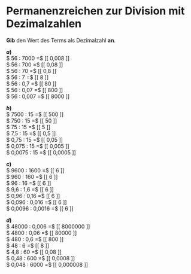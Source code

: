 <!--
version:  0.0.1

language: de

@style
main > *:not(:last-child) {
  margin-bottom: 3rem;
}

input {
    text-align: center;
}

.flex-container {
    display: flex;
    flex-wrap: wrap;
    align-items: stretch;
    gap: 20px;
}

.flex-child {
    flex: 1;
    min-width: 350px;
    margin-right: 20px;
}

@media (max-width: 400px) {
    .flex-child {
        flex: 100%;
        margin-right: 0;
    }
}
@end

formula: \carry   \textcolor{red}{\scriptsize #1}
formula: \digit   \rlap{\carry{#1}}\phantom{#2}#2
formula: \permil  \text{‰}

import: https://raw.githubusercontent.com/LiaTemplates/Tikz-Jax/main/README.md

script: https://cdn.jsdelivr.net/gh/LiaTemplates/Tikz-Jax@main/dist/index.js


tags: Dezimalzahlen, Division, Zahlenverständnis, sehr leicht, sehr niedrig, Angeben

comment: Setze die Permanzreihe zur Division mit Dezimalzahlen fort.

author: Martin Lommatzsch

-->




# Permanenzreichen zur Division mit Dezimalzahlen

**Gib** den Wert des Terms als Dezimalzahl **an**.

<section class="flex-container">

<div class="flex-child">

__$a)\;\;$__ \
$ 56 : 7000 =$ [[  0,008  ]] \
$ 56 : 700 =$ [[  0,08  ]] \
$ 56 : 70 =$ [[  0,8  ]] \
$ 56 : 7 =$ [[  8  ]] \
$ 56 : 0,7 =$ [[  80  ]] \
$ 56 : 0,07 =$ [[  800  ]] \
$ 56 : 0,007 =$ [[  8000  ]] 

</div>
<div class="flex-child">

__$b)\;\;$__ \
$ 7500 : 15 =$ [[  500  ]] \
$ 750 : 15 =$ [[  50  ]] \
$ 75 : 15 =$ [[  5  ]] \
$ 7,5 : 15 =$ [[  0,5  ]] \
$ 0,75 : 15 =$ [[  0,05  ]] \
$ 0,075 : 15 =$ [[  0,005  ]] \
$ 0,0075 : 15 =$ [[  0,0005  ]] 

</div>
<div class="flex-child">

__$c)\;\;$__ \
$ 9600 : 1600 =$ [[  6  ]] \
$ 960 : 160 =$ [[  6  ]] \
$ 96 : 16 =$ [[  6  ]] \
$ 9,6 : 1,6 =$ [[  6  ]] \
$ 0,96 : 0,16 =$ [[  6  ]] \
$ 0,096 : 0,016 =$ [[  6  ]] \
$ 0,0096 : 0,0016 =$ [[  6  ]] 

</div>
<div class="flex-child">

__$d)\;\;$__ \
$ 48000 : 0,006 =$ [[  8000000    ]] \
$ 4800 : 0,06 =$ [[  80000     ]] \
$ 480 : 0,6 =$ [[  800      ]] \
$ 48 : 6 =$ [[  8         ]] \
$ 4,8 : 60 =$ [[  0,08      ]] \
$ 0,48 : 600 =$ [[  0,0008    ]] \
$ 0,048 : 6000 =$ [[  0,000008  ]] 

</div>
</section>





